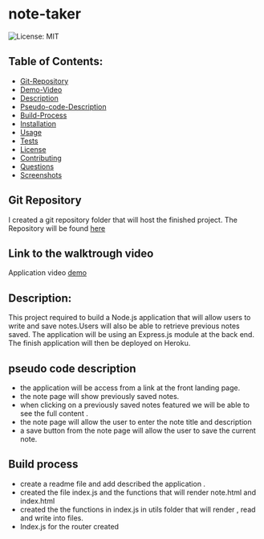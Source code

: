 # note-taker

![License: MIT](https://img.shields.io/badge/License-MIT-blue)

## Table of Contents:

- [Git-Repository](#git-repository)
- [Demo-Video](#walktrough-video)
- [Description](#description)
- [Pseudo-code-Description](#pseudo-code-description)
- [Build-Process](#build-process)
- [Installation](#installation)
- [Usage](#usage)
- [Tests](#tests)
- [License](#license)
- [Contributing](#contributing)
- [Questions](#questions)
- [Screenshots](#screenshots)

## Git Repository

I created a git repository folder that will host the finished project. The Repository will be found [here](https://github.com/pfansi/note-taker)

## Link to the walktrough video

Application video [demo]()

## Description:

This project required to build a Node.js application that will allow users to write and save notes.Users will also be able to retrieve previous notes saved.
The application will be using an Express.js module at the back end.
The finish application will then be deployed on Heroku.

## pseudo code description

- the application will be access from a link at the front landing page.
- the note page will show previously saved notes.
- when clicking on a previously saved notes featured we will be able to see the full content .
- the note page will allow the user to enter the note title and description
- a save button from the note page will allow the user to save the current note.

## Build process

- create a readme file and add described the application .
- created the file index.js and the functions that will render note.html and index.html
- created the the functions in index.js in utils folder that will render , read and write into files.
- Index.js for the router created
